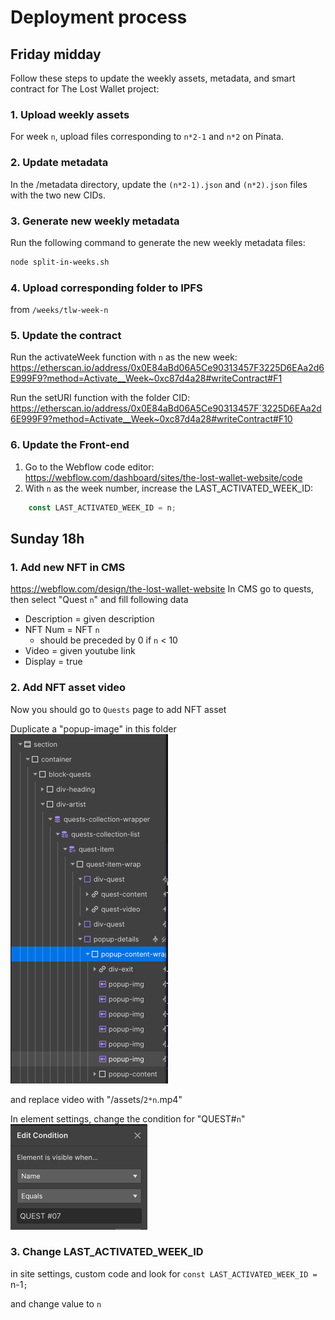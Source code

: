 Deployment process 
=================

## Friday midday
Follow these steps to update the weekly assets, metadata, and smart contract for The Lost Wallet project:

### 1. Upload weekly assets
For week `n`, upload files corresponding to `n*2-1` and `n*2` on Pinata.

### 2. Update metadata 
In the /metadata directory, update the `(n*2-1).json` and `(n*2).json` files with the two new CIDs.

### 3. Generate new weekly metadata
Run the following command to generate the new weekly metadata files:

``` bash
node split-in-weeks.sh
```

### 4. Upload corresponding folder to IPFS
from `/weeks/tlw-week-n` 

### 5. Update the contract
Run the activateWeek function with `n` as the new week:
https://etherscan.io/address/0x0E84aBd06A5Ce90313457F3225D6EAa2d6E999F9?method=Activate__Week~0xc87d4a28#writeContract#F1

Run the setURI function with the folder CID:
https://etherscan.io/address/0x0E84aBd06A5Ce90313457F`3225D6EAa2d6E999F9?method=Activate__Week~0xc87d4a28#writeContract#F10

### 6. Update the Front-end

1. Go to the Webflow code editor: https://webflow.com/dashboard/sites/the-lost-wallet-website/code
2. With `n` as the week number, increase the LAST_ACTIVATED_WEEK_ID:
``` js
    const LAST_ACTIVATED_WEEK_ID = n;
```


## Sunday 18h

### 1. Add new NFT in CMS
https://webflow.com/design/the-lost-wallet-website
In CMS go to quests, then select "Quest `n`" and fill following data
- Description = given description
- NFT Num = NFT `n`
  - should be preceded by 0 if `n` < 10
- Video = given youtube link
- Display = true

### 2. Add NFT asset video
Now you should go to `Quests` page to add NFT asset

Duplicate a "popup-image" in this folder
![img-path.png](img-path.png)

and replace video with "/assets/`2*n`.mp4"

In element settings, change the condition for "QUEST#`n`"
![img.png](img.png)


### 3. Change LAST_ACTIVATED_WEEK_ID

in site settings, custom code and look for
`const LAST_ACTIVATED_WEEK_ID = `n-1`;`

and change value to `n`



